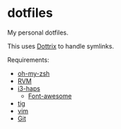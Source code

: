 # dotfiles


My personal dotfiles.  

This uses [Dottrix](https://gitlab.com/dennis.hamester/dotrix) to handle symlinks.

Requirements:
 * [oh-my-zsh](https://github.com/robbyrussell/oh-my-zsh)
 * [RVM](https://rvm.io/)
 * [i3-haps](https://github.com/Airblader/i3)
   * [Font-awesome](http://fortawesome.github.io/Font-Awesome/)
 * [tig](https://github.com/jonas/tig)
 * [vim](http://www.vim.org/)
 * [Git](https://git-scm.com/)
